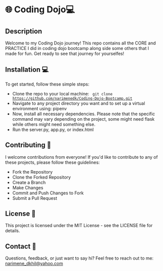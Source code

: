 # 🌐 Coding Dojo💻
## Description
Welcome to my Coding Dojo journey! This repo contains all the CORE and PRACTICE I did in coding dojo bootcamp along side some others that I made for fun. Get ready to see that journey for yourselfes!

## Installation 💻
To get started, follow these simple steps:

- Clone the repo to your local machine: <code> git clone https://github.com/narimenedk/Coding-Dojo-Bootcamp.git </code>
- Navigate to any project directory you want and to set up a virtual environment using: pipenv
- Now, install all necessary dependencies. Please note that the specific command may vary depending on the project, some might need flask while others might need something else.
- Run the server.py, app.py, or index.html
  
## Contributing 🤝
I welcome contributions from everyone! If you'd like to contribute to any of these projects, please follow these guidelines:

- Fork the Repository
- Clone the Forked Repository
- Create a Branch
- Make Changes
- Commit and Push Changes to Fork
- Submit a Pull Request

## License 📝
This project is licensed under the MIT License - see the LICENSE file for details.

## Contact 📧
Questions, feedback, or just want to say hi? Feel free to reach out to me: narimene_dkhil@yahoo.com 
